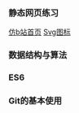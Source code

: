 

### 静态网页练习
[仿b站首页](./静态网页练习/仿b站首页/index.html)
[Svg图标](./静态网页练习//Svg图标/index.html)

### 数据结构与算法


### ES6

### Git的基本使用




